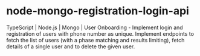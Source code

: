 # node-mongo-registration-login-api

TypeScript | Node.js | Mongo | User Onboarding - Implement login and registration of users with phone number as unique.  Implement endpoints to fetch the list of users (with a phase matching and results limiting), fetch details of a single user and to delete the given user.